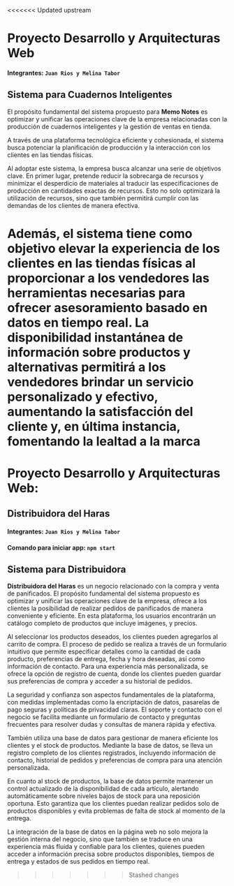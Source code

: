<<<<<<< Updated upstream
# Proyecto Desarrollo y Arquitecturas Web
#### Integrantes: ````Juan Rios y Melina Tabor````

## Sistema para Cuadernos Inteligentes
El propósito fundamental del sistema propuesto para __Memo Notes__ es optimizar y unificar las operaciones clave de la empresa relacionadas con la producción de cuadernos inteligentes y la gestión de ventas en tienda. 

A través de una plataforma tecnológica eficiente y cohesionada, el sistema busca potenciar la planificación de producción y la interacción con los clientes en las tiendas físicas.

Al adoptar este sistema, la empresa busca alcanzar una serie de objetivos clave. En primer lugar, pretende reducir la sobrecarga de recursos y minimizar el desperdicio de materiales al traducir las especificaciones de producción en cantidades exactas de recursos. Esto no solo optimizará la utilización de recursos, sino que también permitirá cumplir con las demandas de los clientes de manera efectiva.

Además, el sistema tiene como objetivo elevar la experiencia de los clientes en las tiendas físicas al proporcionar a los vendedores las herramientas necesarias para ofrecer asesoramiento basado en datos en tiempo real. La disponibilidad instantánea de información sobre productos y alternativas permitirá a los vendedores brindar un servicio personalizado y efectivo, aumentando la satisfacción del cliente y, en última instancia, fomentando la lealtad a la marca
=======
# Proyecto Desarrollo y Arquitecturas Web:
## Distribuidora del Haras
#### Integrantes: `Juan Rios y Melina Tabor`
#### Comando para iniciar app: `npm start`

## Sistema para Distribuidora
__Distribuidora del Haras__ es un negocio relacionado con la compra y venta de panificados.
El propósito fundamental del sistema propuesto  es optimizar y unificar las operaciones clave de la empresa, ofrece a los clientes la posibilidad de realizar pedidos de panificados de manera conveniente y eficiente. En esta plataforma, los usuarios encontrarán un catálogo completo de productos que incluye imágenes, y precios. 

Al seleccionar los productos deseados, los clientes pueden agregarlos al carrito de compra. El proceso de pedido se realiza a través de un formulario intuitivo que permite especificar detalles como la cantidad de cada producto, preferencias de entrega, fecha y hora deseadas, así como información de contacto. Para una experiencia más personalizada, se ofrece la opción de registro de cuenta, donde los clientes pueden guardar sus preferencias de compra y acceder a su historial de pedidos.

La seguridad y confianza son aspectos fundamentales de la plataforma, con medidas implementadas como la encriptación de datos, pasarelas de pago seguras y políticas de privacidad claras. El soporte y contacto con el negocio se facilita mediante un formulario de contacto y preguntas frecuentes para resolver dudas y consultas de manera rápida y efectiva. 

También utiliza una base de datos para gestionar de manera eficiente los clientes y el stock de productos. Mediante la base de datos, se lleva un registro completo de los clientes registrados, incluyendo información de contacto, historial de pedidos y preferencias de compra para una atención personalizada.

En cuanto al stock de productos, la base de datos permite mantener un control actualizado de la disponibilidad de cada artículo, alertando automáticamente sobre niveles bajos de stock para una reposición oportuna. Esto garantiza que los clientes puedan realizar pedidos solo de productos disponibles y evita problemas de falta de stock al momento de la entrega.

La integración de la base de datos en la página web no solo mejora la gestión interna del negocio, sino que también se traduce en una experiencia más fluida y confiable para los clientes, quienes pueden acceder a información precisa sobre productos disponibles, tiempos de entrega y estados de sus pedidos en tiempo real.
>>>>>>> Stashed changes
